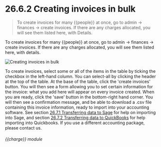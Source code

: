 # 26.6.2    Creating invoices in bulk

> To create invoices for many {{people}} at once, go to admin -> finances -> create invoices. If there are any charges allocated, you will see them listed here, with Details. 

To create invoices for many {{people}} at once, go to admin -> finances -> create invoices. If there are any charges allocated, you will see them listed here, with details. 

![Creating invoices in bulk]({{imgpath}}258a.png)

To create invoices, select some or all of the items in the table by ticking the checkbox in the left-hand column. You can select-all by clicking the header at the top of the table. At the base of the table, click the 'create invoices' button. You will then see a form allowing you to set certain information for the invoice: what you add here will appear on every invoice created. When you are ready, click the 'save' button in the bottom-right hand corner. You will then see a confirmation message, and be able to download a .csv file containing this invoice information, ready to import into your accounting software. See section [26.7.1  Transferring data to Sage](/help/index/v/{{version}}/p/26.7.1) for help on importing into Sage, and section [26.7.2  Transferring data to QuickBooks](/help/index/v/{{version}}/p/26.7.2) for help importing into Quickbooks. If you use a different accounting package, please contact us. 

###### {{charge}} module


